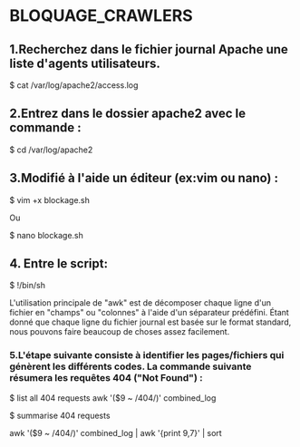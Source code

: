 # BLOQUAGE_CRAWLERS


## 1.Recherchez dans le fichier journal Apache une liste d'agents utilisateurs.

$ cat /var/log/apache2/access.log 

## 2.Entrez dans le dossier apache2 avec le commande :

$ cd /var/log/apache2

## 3.Modifié à l'aide un éditeur (ex:vim ou nano) :

$ vim +x blockage.sh

Ou

$ nano blockage.sh

## 4. Entre le script:

$ !/bin/sh

L'utilisation principale de "awk" est de décomposer chaque ligne d'un fichier en "champs" ou "colonnes" à l'aide d'un séparateur prédéfini. Étant donné que chaque ligne du fichier journal est basée sur le format standard, nous pouvons faire beaucoup de choses assez facilement.

### 5.L'étape suivante consiste à identifier les pages/fichiers qui génèrent les différents codes. La commande suivante résumera les requêtes 404 ("Not Found") :

$ list all 404 requests
awk '($9 ~ /404/)' combined_log

$ summarise 404 requests

awk '($9 ~ /404/)' combined_log | awk '{print $9,$7}' | sort 





